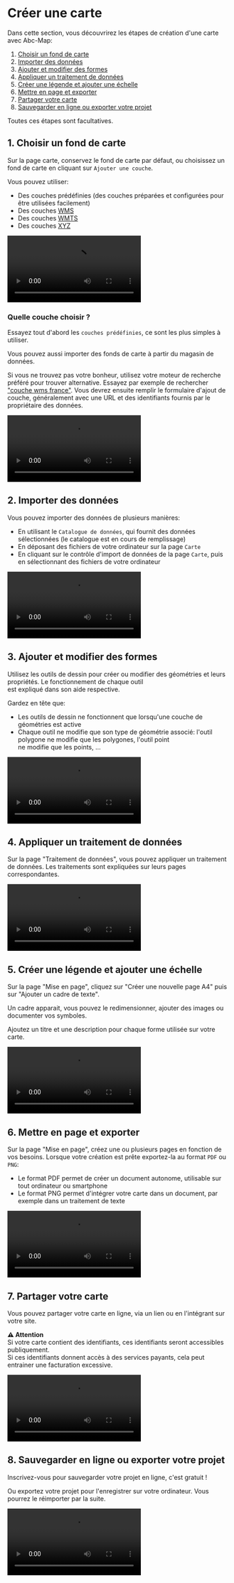 <a name="create-map"></a>

# Créer une carte

Dans cette section, vous découvrirez les étapes de création d'une carte avec Abc-Map:

1. [Choisir un fond de carte](#1-choisir-un-fond-de-carte)
2. [Importer des données](#2-importer-des-donnees)
3. [Ajouter et modifier des formes](#3-ajouter-et-modifier-des-formes)
4. [Appliquer un traitement de données](#4-appliquer-un-traitement-de-donnees)
5. [Créer une légende et ajouter une échelle](#5-creer-une-legende-et-ajouter-une-echelle)
6. [Mettre en page et exporter](#6-mettre-en-page-et-exporter)
7. [Partager votre carte](#7-partager-votre-carte)
8. [Sauvegarder en ligne ou exporter votre projet](#8-sauvegarder-en-ligne-ou-exporter-votre-projet)

Toutes ces étapes sont facultatives.

## 1. Choisir un fond de carte

Sur la page carte, conservez le fond de carte par défaut, ou choisissez un fond de carte en cliquant sur
`Ajouter une couche`.

Vous pouvez utiliser:

- Des couches prédéfinies (des couches préparées et configurées pour être utilisées facilement)
- Des couches <a href="https://fr.wikipedia.org/wiki/Web_Map_Service" target="_blank">WMS</a>
- Des couches <a href="https://fr.wikipedia.org/wiki/Web_Map_Tile_Service" target="_blank">WMTS</a>
- Des couches <a href="https://developers.planet.com/planetschool/xyz-tiles-and-slippy-maps/">XYZ</a>

<video controls src="./assets/add-predefined-layer.mp4" preload="metadata"></video>

### Quelle couche choisir ?

Essayez tout d'abord les `couches prédéfinies`, ce sont les plus simples à utiliser.

Vous pouvez aussi importer des fonds de carte à partir du magasin de données.

Si vous ne trouvez pas votre bonheur, utilisez votre moteur de recherche préféré pour trouver alternative.
Essayez par exemple de rechercher <a href="https://duckduckgo.com/?q=couche+wms+france&t=h_&ia=web" target="_blank">"couche wms france"</a>. Vous devrez ensuite remplir le formulaire d'ajout de couche,
généralement avec une URL et des identifiants fournis par le propriétaire des données.

<video controls src="./assets/add-datastore-layer.mp4" preload="metadata"></video>

## 2. Importer des données

Vous pouvez importer des données de plusieurs manières:

- En utilisant le `Catalogue de données`, qui fournit des données sélectionnées (le catalogue est en cours de remplissage)
- En déposant des fichiers de votre ordinateur sur la page `Carte`
- En cliquant sur le contrôle d'import de données de la page `Carte`, puis en sélectionnant des fichiers de
  votre ordinateur

<video controls src="./assets/import-by-drop.mp4" preload="metadata"></video>

## 3. Ajouter et modifier des formes

Utilisez les outils de dessin pour créer ou modifier des géométries et leurs propriétés. Le fonctionnement de chaque outil  
est expliqué dans son aide respective.

Gardez en tête que:

- Les outils de dessin ne fonctionnent que lorsqu'une couche de géométries est active
- Chaque outil ne modifie que son type de géométrie associé: l'outil polygone ne modifie que les polygones, l'outil point  
  ne modifie que les points, ...

<video controls src="./assets/create-points.mp4" preload="metadata"></video>

## 4. Appliquer un traitement de données

Sur la page "Traitement de données", vous pouvez appliquer un traitement de données. Les traitements sont expliquées
sur leurs pages correspondantes.

<video controls src="./assets/color-gradients.mp4" preload="metadata"></video>

## 5. Créer une légende et ajouter une échelle

Sur la page "Mise en page", cliquez sur "Créer une nouvelle page A4" puis sur "Ajouter un cadre de texte".

Un cadre apparait, vous pouvez le redimensionner, ajouter des images ou documenter vos symboles.

Ajoutez un titre et une description pour chaque forme utilisée sur votre carte.

<video controls src="./assets/create-scale-legend.mp4" preload="metadata"></video>

## 6. Mettre en page et exporter

Sur la page "Mise en page", créez une ou plusieurs pages en fonction de vos besoins. Lorsque votre création est prête
exportez-la au format `PDF` ou `PNG`:

- Le format PDF permet de créer un document autonome, utilisable sur tout ordinateur ou smartphone
- Le format PNG permet d'intégrer votre carte dans un document, par exemple dans un traitement de texte

<video controls src="./assets/pdf-export.mp4" preload="metadata"></video>

## 7. Partager votre carte

Vous pouvez partager votre carte en ligne, via un lien ou en l'intégrant sur votre site.

<div class="alert alert-warning">
  <b>⚠️ Attention</b><br />
  Si votre carte contient des identifiants, ces identifiants seront accessibles publiquement.<br />  
  Si ces identifiants donnent accès à des services payants, cela peut entrainer une facturation excessive.<br />  
</div>

<video controls src="./assets/shared-map.mp4" preload="metadata"></video>

## 8. Sauvegarder en ligne ou exporter votre projet

Inscrivez-vous pour sauvegarder votre projet en ligne, c'est gratuit !

Ou exportez votre projet pour l'enregistrer sur votre ordinateur. Vous pourrez le réimporter par la suite.

<video controls src="./assets/export-project.mp4" preload="metadata"></video>
